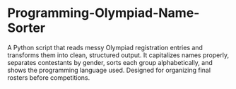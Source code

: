 # Programming-Olympiad-Name-Sorter
A Python script that reads messy Olympiad registration entries and transforms them into clean, structured output. It capitalizes names properly, separates contestants by gender, sorts each group alphabetically, and shows the programming language used. Designed for organizing final rosters before competitions.

